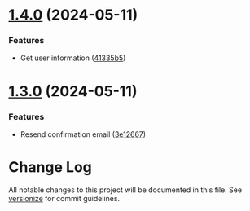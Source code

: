 # [1.4.0](https://github.com/osscameroon/place-api/compare/v1.3.0...v1.4.0) (2024-05-11)


### Features

*  Get user information ([41335b5](https://github.com/osscameroon/place-api/commit/41335b5ce5cd451eda85fc5352e89809cefdba9f))

# [1.3.0](https://github.com/osscameroon/place-api/compare/v1.2.0...v1.3.0) (2024-05-11)


### Features

* Resend confirmation email ([3e12667](https://github.com/osscameroon/place-api/commit/3e12667cecc24821e41f694c8120f0fbbafb5164))

# Change Log

All notable changes to this project will be documented in this file. See [versionize](https://github.com/versionize/versionize) for commit guidelines.
